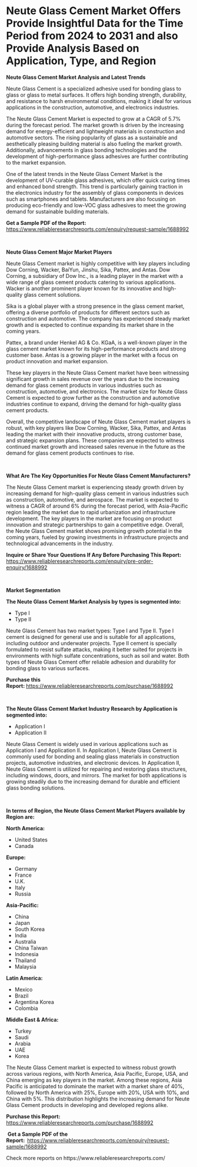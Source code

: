 <p><h1>Neute Glass Cement Market Offers Provide Insightful Data for the Time Period from 2024 to 2031 and also Provide Analysis Based on Application, Type, and Region</h1></p><p><strong>Neute Glass Cement Market Analysis and Latest Trends</strong></p>
<p><p>Neute Glass Cement is a specialized adhesive used for bonding glass to glass or glass to metal surfaces. It offers high bonding strength, durability, and resistance to harsh environmental conditions, making it ideal for various applications in the construction, automotive, and electronics industries.</p><p>The Neute Glass Cement Market is expected to grow at a CAGR of 5.7% during the forecast period. The market growth is driven by the increasing demand for energy-efficient and lightweight materials in construction and automotive sectors. The rising popularity of glass as a sustainable and aesthetically pleasing building material is also fueling the market growth. Additionally, advancements in glass bonding technologies and the development of high-performance glass adhesives are further contributing to the market expansion.</p><p>One of the latest trends in the Neute Glass Cement Market is the development of UV-curable glass adhesives, which offer quick curing times and enhanced bond strength. This trend is particularly gaining traction in the electronics industry for the assembly of glass components in devices such as smartphones and tablets. Manufacturers are also focusing on producing eco-friendly and low-VOC glass adhesives to meet the growing demand for sustainable building materials.</p></p>
<p><strong>Get a Sample PDF of the Report:&nbsp;</strong> <a href="https://www.reliableresearchreports.com/enquiry/request-sample/1688992">https://www.reliableresearchreports.com/enquiry/request-sample/1688992</a></p>
<p>&nbsp;</p>
<p><strong>Neute Glass Cement Major Market Players</strong></p>
<p><p>Neute Glass Cement market is highly competitive with key players including Dow Corning, Wacker, BaiYun, Jinshu, Sika, Pattex, and Antas. Dow Corning, a subsidiary of Dow Inc., is a leading player in the market with a wide range of glass cement products catering to various applications. Wacker is another prominent player known for its innovative and high-quality glass cement solutions.</p><p>Sika is a global player with a strong presence in the glass cement market, offering a diverse portfolio of products for different sectors such as construction and automotive. The company has experienced steady market growth and is expected to continue expanding its market share in the coming years.</p><p>Pattex, a brand under Henkel AG & Co. KGaA, is a well-known player in the glass cement market known for its high-performance products and strong customer base. Antas is a growing player in the market with a focus on product innovation and market expansion.</p><p>These key players in the Neute Glass Cement market have been witnessing significant growth in sales revenue over the years due to the increasing demand for glass cement products in various industries such as construction, automotive, and electronics. The market size for Neute Glass Cement is expected to grow further as the construction and automotive industries continue to expand, driving the demand for high-quality glass cement products.</p><p>Overall, the competitive landscape of Neute Glass Cement market players is robust, with key players like Dow Corning, Wacker, Sika, Pattex, and Antas leading the market with their innovative products, strong customer base, and strategic expansion plans. These companies are expected to witness continued market growth and increased sales revenue in the future as the demand for glass cement products continues to rise.</p></p>
<p>&nbsp;</p>
<p><strong>What Are The Key Opportunities For Neute Glass Cement Manufacturers?</strong></p>
<p><p>The Neute Glass Cement market is experiencing steady growth driven by increasing demand for high-quality glass cement in various industries such as construction, automotive, and aerospace. The market is expected to witness a CAGR of around 6% during the forecast period, with Asia-Pacific region leading the market due to rapid urbanization and infrastructure development. The key players in the market are focusing on product innovation and strategic partnerships to gain a competitive edge. Overall, the Neute Glass Cement market shows promising growth potential in the coming years, fueled by growing investments in infrastructure projects and technological advancements in the industry.</p></p>
<p><strong>Inquire or Share Your Questions If Any Before Purchasing This Report:</strong> <a href="https://www.reliableresearchreports.com/enquiry/pre-order-enquiry/1688992">https://www.reliableresearchreports.com/enquiry/pre-order-enquiry/1688992</a></p>
<p>&nbsp;</p>
<p><strong>Market Segmentation</strong></p>
<p><strong>The Neute Glass Cement Market Analysis by types is segmented into:</strong></p>
<p><ul><li>Type I</li><li>Type II</li></ul></p>
<p><p>Neute Glass Cement has two market types: Type I and Type II. Type I cement is designed for general use and is suitable for all applications, including outdoor and underwater projects. Type II cement is specially formulated to resist sulfate attacks, making it better suited for projects in environments with high sulfate concentrations, such as soil and water. Both types of Neute Glass Cement offer reliable adhesion and durability for bonding glass to various surfaces.</p></p>
<p><strong>Purchase this Report:&nbsp;</strong><a href="https://www.reliableresearchreports.com/purchase/1688992">https://www.reliableresearchreports.com/purchase/1688992</a></p>
<p>&nbsp;</p>
<p><strong>The Neute Glass Cement Market Industry Research by Application is segmented into:</strong></p>
<p><ul><li>Application I</li><li>Application II</li></ul></p>
<p><p>Neute Glass Cement is widely used in various applications such as Application I and Application II. In Application I, Neute Glass Cement is commonly used for bonding and sealing glass materials in construction projects, automotive industries, and electronic devices. In Application II, Neute Glass Cement is utilized for repairing and restoring glass structures, including windows, doors, and mirrors. The market for both applications is growing steadily due to the increasing demand for durable and efficient glass bonding solutions.</p></p>
<p>&nbsp;</p>
<p><strong>In terms of Region, the Neute Glass Cement Market Players available by Region are:</strong></p>
<p>
    <p> <strong> North America: </strong>
        <ul>
            <li>United States</li>
            <li>Canada</li>
        </ul>
        </p> 
    <p> <strong> Europe: </strong>
        <ul>
            <li>Germany</li>
            <li>France</li>
            <li>U.K.</li>
            <li>Italy</li>
            <li>Russia</li>
        </ul>
        </p> 
    <p> <strong> Asia-Pacific: </strong>
        <ul>
            <li>China</li>
            <li>Japan</li>
            <li>South Korea</li>
            <li>India</li>
            <li>Australia</li>
            <li>China Taiwan</li>
            <li>Indonesia</li>
            <li>Thailand</li>
            <li>Malaysia</li>
        </ul>
        </p> 
    <p> <strong> Latin America: </strong>
        <ul>
            <li>Mexico</li>
            <li>Brazil</li>
            <li>Argentina Korea</li>
            <li>Colombia</li>
        </ul>
        </p> 
    <p> <strong> Middle East & Africa: </strong>
        <ul>
            <li>Turkey</li>
            <li>Saudi</li>
            <li>Arabia</li>
            <li>UAE</li>
            <li>Korea</li>
        </ul>
    </p>
    </p>
<p><p>The Neute Glass Cement market is expected to witness robust growth across various regions, with North America, Asia Pacific, Europe, USA, and China emerging as key players in the market. Among these regions, Asia Pacific is anticipated to dominate the market with a market share of 40%, followed by North America with 25%, Europe with 20%, USA with 10%, and China with 5%. This distribution highlights the increasing demand for Neute Glass Cement products in developing and developed regions alike.</p></p>
<p><strong>Purchase this Report: </strong><a href="https://www.reliableresearchreports.com/purchase/1688992">https://www.reliableresearchreports.com/purchase/1688992</a></p>
<p>&nbsp;<strong>Get a Sample PDF of the Report:&nbsp;&nbsp;</strong><a href="https://www.reliableresearchreports.com/enquiry/request-sample/1688992">https://www.reliableresearchreports.com/enquiry/request-sample/1688992</a></p>
<p><strong></strong></p>
<p>Check more reports on https://www.reliableresearchreports.com/</p>
